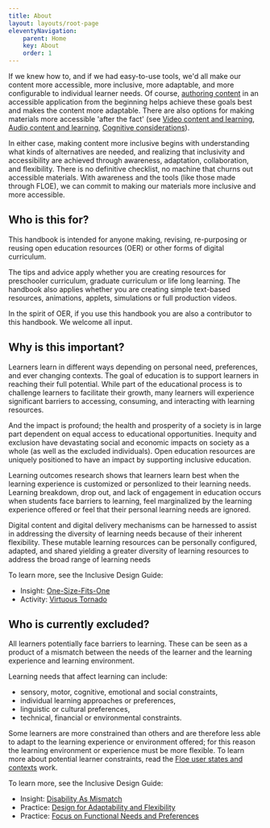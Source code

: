 ```yaml
---
title: About
layout: layouts/root-page
eleventyNavigation:
    parent: Home
    key: About
    order: 1
---
```


If we knew how to, and if we had easy-to-use tools, we'd all make our content more accessible, more inclusive, more
adaptable, and more configurable to individual learner needs. Of course, [authoring content](/AuthoringOfContent.html)
in an accessible application from the beginning helps achieve these goals best and makes the content more adaptable.
There are also options for making materials more accessible 'after the fact' (see [Video content and learning](/VideoContentAndLearning.html),
[Audio content and learning](/AudioContentAndLearning.html), [Cognitive considerations](/ConsiderCognitiveNeeds.html)).

In either case, making content more inclusive begins with understanding what kinds of alternatives are needed, and
realizing that inclusivity and accessibility are achieved through awareness, adaptation, collaboration, and
flexibility. There is no definitive checklist, no machine that churns out accessible materials. With awareness and the
tools (like those made through FLOE), we can commit to making our materials more inclusive and more accessible.

## Who is this for?

This handbook is intended for anyone making, revising, re-purposing or reusing open education resources (OER) or
other forms of digital curriculum.

The tips and advice apply whether you are creating resources for preschooler curriculum, graduate curriculum or life
long learning. The handbook also applies whether you are creating simple text-based resources, animations,
applets, simulations or full production videos.

In the spirit of OER, if you use this handbook you are also a contributor to this handbook. We welcome all input.

## Why is this important?

Learners learn in different ways depending on personal need, preferences, and ever changing contexts. The goal of education
is to support learners in reaching their full potential. While part of the educational process is to challenge learners
to facilitate their growth, many learners will experience significant barriers to accessing, consuming, and interacting
with learning resources.

And the impact is profound; the health and prosperity of a society is in large part dependent on equal access to
educational opportunities. Inequity and exclusion have devastating social and economic impacts on society as a whole
(as well as the excluded individuals). Open education resources are uniquely positioned to have an impact by
supporting inclusive education.

Learning outcomes research shows that learners learn best when the learning experience is customized or personlized to their
learning needs. Learning breakdown, drop out, and lack of engagement in education occurs when students face barriers to
learning, feel marginalized by the learning experience offered or feel that their personal learning needs are ignored.

Digital content and digital delivery mechanisms can be harnessed to assist in addressing the diversity of learning
needs because of their inherent flexibility. These mutable learning resources can be personally configured, adapted,
and shared yielding a greater diversity of learning resources to address the broad range of learning needs

To learn more, see the Inclusive Design Guide:

* Insight: [One-Size-Fits-One](https://guide.inclusivedesign.ca/insights/OneSizeFitsOne.html)
* Activity: [Virtuous Tornado](https://guide.inclusivedesign.ca/activities/VirtuousTornado.html)

## Who is currently excluded?

All learners potentially face barriers to learning. These can be seen as a product of a mismatch between the needs of
the learner and the learning experience and learning environment.

Learning needs that affect learning can include:

* sensory, motor, cognitive, emotional and social constraints,
* individual learning approaches or preferences,
* linguistic or cultural preferences,
* technical, financial or environmental constraints.

Some learners are more constrained than others and are therefore less able to adapt to the learning experience or
environment offered; for this reason the learning environment or experience must be more flexible. To learn more about
potential learner constraints, read the [Floe user states and contexts](https://wiki.fluidproject.org/display/fluid/%28Floe%29+User+states+and+contexts)
work.

To learn more, see the Inclusive Design Guide:

* Insight: [Disability As Mismatch](https://guide.inclusivedesign.ca/insights/DisabilityAsMismatch.html)
* Practice: [Design for Adaptability and Flexibility](https://guide.inclusivedesign.ca/practices/DesignForAdaptabilityAndFlexibility.html)
* Practice: [Focus on Functional Needs and Preferences](https://guide.inclusivedesign.ca/practices/FocusOnFunctionalNeedsAndPreferences.html)
